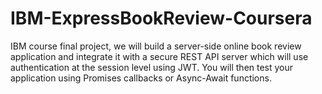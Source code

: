 # IBM-ExpressBookReview-Coursera
 IBM course final project, we will build a server-side online book review application and integrate it with a secure REST API server which will use authentication at the session level using JWT. You will then test your application using Promises callbacks or Async-Await functions.
